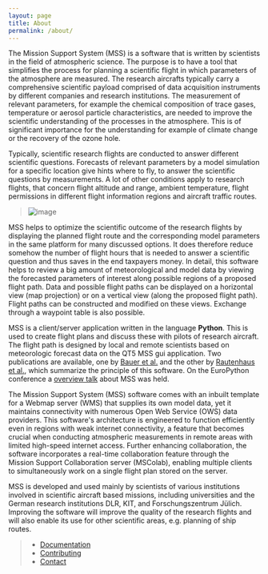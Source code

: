```yaml
---
layout: page
title: About
permalink: /about/
---
```


The Mission Support System (MSS) is a software that is written by
scientists in the field of atmospheric science. The purpose is to have a
tool that simplifies the process for planning a scientific flight in
which parameters of the atmosphere are measured. The research aircrafts
typically carry a comprehensive scientific payload comprised of data
acquisition instruments by different companies and research institutions.
The measurement of relevant parameters, for example the chemical
composition of trace gases, temperature or aerosol particle
characteristics, are needed to improve the scientific understanding of
the processes in the atmosphere. This is of significant importance for
the understanding for example of climate change or the recovery of the
ozone hole.

Typically, scientific research flights are conducted to answer different
scientific questions. Forecasts of relevant parameters by a model
simulation for a specific location give hints where to fly, to answer
the scientific questions by measurements. A lot of other conditions
apply to research flights, that concern flight altitude and range,
ambient temperature, flight permissions in different flight information
regions and aircraft traffic routes.

> ![image](/assets/wise12_overview.png)

MSS helps to optimize the scientific outcome of the research flights by
displaying the planned flight route and the corresponding model
parameters in the same platform for many discussed options. It does
therefore reduce somehow the number of flight hours that is needed to
answer a scientific question and thus saves in the end taxpayers money.
In detail, this software helps to review a big amount of meteorological
and model data by viewing the forecasted parameters of interest along
possible regions of a proposed flight path. Data and possible flight
paths can be displayed on a horizontal view (map projection) or on a
vertical view (along the proposed flight path). Flight paths can be
constructed and modified on these views. Exchange through a waypoint
table is also possible.

MSS is a client/server application written in the language **Python**.
This is used to create flight plans and discuss these with pilots of
research aircraft. The flight path is designed by local and remote
scientists based on meteorologic forecast data on the QT5 MSS gui
application.
Two publications are available, one by [Bauer et al.](https://gmd.copernicus.org/articles/15/8983/2022/gmd-15-8983-2022.pdf) 
and the other by [Rautenhaus et al.](http://www.geosci-model-dev.net/5/55/2012/gmd-5-55-2012.pdf),
which summarize the principle of this software. On the EuroPython conference a
[overview talk](https://pyvideo.org/europython-2017/mss-software-for-planning-research-aircraft-missions.html)
about MSS was held.

The Mission Support System (MSS) software comes with an inbuilt template
for a Webmap server (WMS) that supplies its own model data, yet it maintains 
connectivity with numerous Open Web Service (OWS) data providers. 
This software's architecture is engineered to function efficiently even in 
regions with weak internet connectivity, a feature that becomes crucial 
when conducting atmospheric measurements in remote areas with limited 
high-speed internet access. Further enhancing collaboration, the software
incorporates a real-time collaboration feature through the  
Mission Support Collaboration server (MSColab), enabling multiple clients 
to simultaneously work on a single flight plan stored on the server.


MSS is developed and used mainly by scientists of various institutions
involved in scientific aircraft based missions, including universities
and the German research institutions DLR, KIT, and Forschungszentrum
Jülich. Improving the software will improve the quality of the research
flights and will also enable its use for other scientific areas, e.g.
planning of ship routes.

> - [Documentation](https://mss.readthedocs.io/en/stable/index.html)
> - [Contributing](/contributing)
> - [Contact](/develop/contact)
